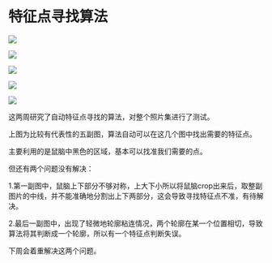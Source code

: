 # 特征点寻找算法

![](./1_keypoint.png)

![](./2_keypoint.png)

![](./3_keypoint.png)

![](./4_keypoint.png)

![](./5_keypoint.png)

这两周研究了自动特征点寻找的算法，对整个照片集进行了测试。

上图为比较有代表性的五副图，算法自动可以在这几个图中找出需要的特征点。

主要利用的是鼠脑中黑色的区域，基本可以找准我们需要的点。

但还有两个问题没有解决：

1.第一副图中，鼠脑上下部分不够对称，上大下小所以将鼠脑crop出来后，取整副图片的中线，并不能准确地分割出上下两部分，这会导致寻找特征点不准，有待解决。

2.最后一副图中，出现了轻微地轮廓粘连情况，两个轮廓在某一个位置相切，导致算法将其判断成一个轮廓，所以有一个特征点判断失误。



下周会着重解决这两个问题。